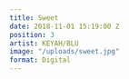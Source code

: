 ```yaml
---
title: Sweet
date: 2018-11-01 15:19:00 Z
position: 3
artist: KEYAH/BLU
image: "/uploads/sweet.jpg"
format: Digital
---
```


